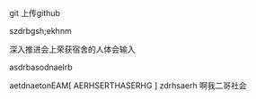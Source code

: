 git 上传github

szdrbgsh;ekhnm

深入推进会上荣获宿舍的人体会输入


asdrbasodnaelrb




aetdnaetonEAM[ 
AERHSERTHASERHG 
]
zdrhsaerh
啊我二哥社会

